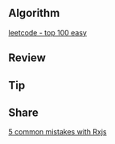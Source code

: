 ## Algorithm

[leetcode - top 100 easy](https://steady-resolution-1c6.notion.site/Leetcode-hot-100-666c8753ac4743da9eef7dab382101b2)

## Review

[](https://medium.com/@mattburrellnet/stop-using-the-javascript-notifications-api-a1c2cb9412c5)

## Tip

## Share

[5 common mistakes with Rxjs](https://steady-resolution-1c6.notion.site/week6-1-5-75b62e90837149d89f72c67e974504eb)
